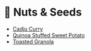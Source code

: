 # 🌰 Nuts & Seeds

- [Cadju Curry](../recipes/cadju_curry.md)
- [Quinoa Stuffed Sweet Potato](../recipes/quinoa_stuffed_sweet_potato.md)
- [Toasted Granola](../recipes/toasted_granola.md)
